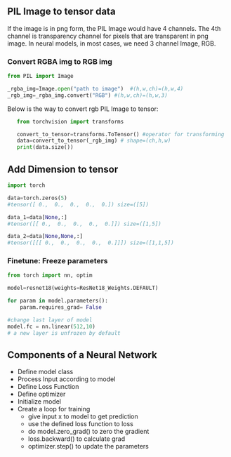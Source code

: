 ## PIL Image to tensor data
If the image is in png form, the PIL Image would have 4 channels. The 4th channel is transparency channel for pixels that are transparent in png image. 
In neural models, in most cases, we need 3 channel Image, RGB. 
### Convert RGBA img to RGB img
```python
from PIL import Image

_rgba_img=Image.open("path to image")  #(h,w,ch)=(h,w,4)
_rgb_img=_rgba_img.convert("RGB") #(h,w,ch)=(h,w,3)
```

 Below is the way to convert rgb PIL Image to tensor:
 ```python
    from torchvision import transforms

    convert_to_tensor=transforms.ToTensor() #operator for transforming
    data=convert_to_tensor(_rgb_img) # shape=(ch,h,w)
    print(data.size())
```

## Add Dimension to tensor
```python
import torch

data=torch.zeros(5) 
#tensor([ 0.,  0.,  0.,  0.,  0.]) size=([5])

data_1=data[None,:]
#tensor([[ 0.,  0.,  0.,  0.,  0.]]) size=([1,5])

data_2=data[None,None,:]
#tensor([[[ 0.,  0.,  0.,  0.,  0.]]]) size=([1,1,5])

```

### Finetune: Freeze parameters 
```python
from torch import nn, optim

model=resnet18(weights=ResNet18_Weights.DEFAULT)

for param in model.parameters():
    param.requires_grad= False

#change last layer of model
model.fc = nn.linear(512,10)
# a new layer is unfrozen by default
```

## Components of a Neural Network
- Define model class
- Process Input according to model
- Define Loss Function
- Define optimizer
- Initialize model
- Create a loop for training
    - give input x to model to get prediction
    - use the defined loss function to loss
    - do model.zero_grad() to zero the gradient
    - loss.backward() to calculate grad
    - optimizer.step() to update the parameters